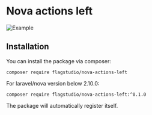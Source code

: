 # Nova actions left

![Example](https://raw.githubusercontent.com/Flagstudio/nova-actions-left/master/screenshot.png)

## Installation

You can install the package via composer:

`composer require flagstudio/nova-actions-left`

For laravel/nova version below 2.10.0:

`composer require flagstudio/nova-actions-left:^0.1.0`

The package will automatically register itself.
